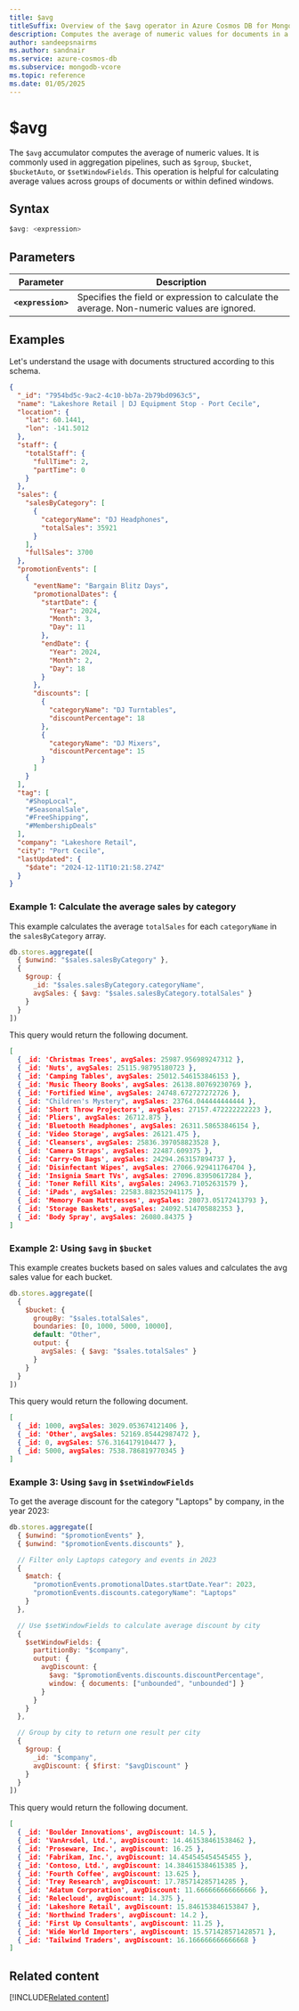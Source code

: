 ```yaml
---
title: $avg
titleSuffix: Overview of the $avg operator in Azure Cosmos DB for MongoDB vCore
description: Computes the average of numeric values for documents in a group, bucket, or window.
author: sandeepsnairms
ms.author: sandnair
ms.service: azure-cosmos-db
ms.subservice: mongodb-vcore
ms.topic: reference
ms.date: 01/05/2025
---
```


# $avg

The `$avg` accumulator computes the average of numeric values. It is commonly used in aggregation pipelines, such as `$group`, `$bucket`, `$bucketAuto`, or `$setWindowFields`. This operation is helpful for calculating average values across groups of documents or within defined windows.

## Syntax

```javascript
$avg: <expression>
```

## Parameters

| Parameter | Description |
| --- | --- |
| **`<expression>`** | Specifies the field or expression to calculate the average. Non-numeric values are ignored. |

## Examples

Let's understand the usage with documents structured according to this schema.

```json
{
  "_id": "7954bd5c-9ac2-4c10-bb7a-2b79bd0963c5",
  "name": "Lakeshore Retail | DJ Equipment Stop - Port Cecile",
  "location": {
    "lat": 60.1441,
    "lon": -141.5012
  },
  "staff": {
    "totalStaff": {
      "fullTime": 2,
      "partTime": 0
    }
  },
  "sales": {
    "salesByCategory": [
      {
        "categoryName": "DJ Headphones",
        "totalSales": 35921
      }
    ],
    "fullSales": 3700
  },
  "promotionEvents": [
    {
      "eventName": "Bargain Blitz Days",
      "promotionalDates": {
        "startDate": {
          "Year": 2024,
          "Month": 3,
          "Day": 11
        },
        "endDate": {
          "Year": 2024,
          "Month": 2,
          "Day": 18
        }
      },
      "discounts": [
        {
          "categoryName": "DJ Turntables",
          "discountPercentage": 18
        },
        {
          "categoryName": "DJ Mixers",
          "discountPercentage": 15
        }
      ]
    }
  ],
  "tag": [
    "#ShopLocal",
    "#SeasonalSale",
    "#FreeShipping",
    "#MembershipDeals"
  ],
  "company": "Lakeshore Retail",
  "city": "Port Cecile",
  "lastUpdated": {
    "$date": "2024-12-11T10:21:58.274Z"
  }
}

```

### Example 1: Calculate the average sales by category

This example calculates the average `totalSales` for each `categoryName` in the `salesByCategory` array.

```javascript
db.stores.aggregate([
  { $unwind: "$sales.salesByCategory" },
  { 
    $group: {
      _id: "$sales.salesByCategory.categoryName",
      avgSales: { $avg: "$sales.salesByCategory.totalSales" }
    }
  }
])
```

This query would return the following document.

```json
[
  { _id: 'Christmas Trees', avgSales: 25987.956989247312 },
  { _id: 'Nuts', avgSales: 25115.98795180723 },
  { _id: 'Camping Tables', avgSales: 25012.546153846153 },
  { _id: 'Music Theory Books', avgSales: 26138.80769230769 },
  { _id: 'Fortified Wine', avgSales: 24748.672727272726 },
  { _id: "Children's Mystery", avgSales: 23764.044444444444 },
  { _id: 'Short Throw Projectors', avgSales: 27157.472222222223 },
  { _id: 'Pliers', avgSales: 26712.875 },
  { _id: 'Bluetooth Headphones', avgSales: 26311.58653846154 },
  { _id: 'Video Storage', avgSales: 26121.475 },
  { _id: 'Cleansers', avgSales: 25836.397058823528 },
  { _id: 'Camera Straps', avgSales: 22487.609375 },
  { _id: 'Carry-On Bags', avgSales: 24294.263157894737 },
  { _id: 'Disinfectant Wipes', avgSales: 27066.929411764704 },
  { _id: 'Insignia Smart TVs', avgSales: 27096.83950617284 },
  { _id: 'Toner Refill Kits', avgSales: 24963.71052631579 },
  { _id: 'iPads', avgSales: 22583.882352941175 },
  { _id: 'Memory Foam Mattresses', avgSales: 28073.05172413793 },
  { _id: 'Storage Baskets', avgSales: 24092.514705882353 },
  { _id: 'Body Spray', avgSales: 26080.84375 }
]
```

### Example 2: Using `$avg` in `$bucket`

This example creates buckets based on sales values and calculates the avg sales value for each bucket.

```javascript
db.stores.aggregate([
  {
    $bucket: {
      groupBy: "$sales.totalSales",
      boundaries: [0, 1000, 5000, 10000],
      default: "Other",
      output: {
        avgSales: { $avg: "$sales.totalSales" }
      }
    }
  }
])
```

This query would return the following document.

```json
[
  { _id: 1000, avgSales: 3029.053674121406 },
  { _id: 'Other', avgSales: 52169.85442987472 },
  { _id: 0, avgSales: 576.3164179104477 },
  { _id: 5000, avgSales: 7538.786819770345 }
]
```
### Example 3: Using `$avg` in `$setWindowFields`

To get the average discount for the category "Laptops" by company, in the year 2023:

```javascript
db.stores.aggregate([
  { $unwind: "$promotionEvents" },
  { $unwind: "$promotionEvents.discounts" },

  // Filter only Laptops category and events in 2023
  {
    $match: {
      "promotionEvents.promotionalDates.startDate.Year": 2023,
      "promotionEvents.discounts.categoryName": "Laptops"
    }
  },

  // Use $setWindowFields to calculate average discount by city
  {
    $setWindowFields: {
      partitionBy: "$company",
      output: {
        avgDiscount: {
          $avg: "$promotionEvents.discounts.discountPercentage",
          window: { documents: ["unbounded", "unbounded"] }
        }
      }
    }
  },

  // Group by city to return one result per city
  {
    $group: {
      _id: "$company",
      avgDiscount: { $first: "$avgDiscount" }
    }
  }
])
```

This query would return the following document.

```json
[
  { _id: 'Boulder Innovations', avgDiscount: 14.5 },
  { _id: 'VanArsdel, Ltd.', avgDiscount: 14.461538461538462 },
  { _id: 'Proseware, Inc.', avgDiscount: 16.25 },
  { _id: 'Fabrikam, Inc.', avgDiscount: 14.454545454545455 },
  { _id: 'Contoso, Ltd.', avgDiscount: 14.384615384615385 },
  { _id: 'Fourth Coffee', avgDiscount: 13.625 },
  { _id: 'Trey Research', avgDiscount: 17.785714285714285 },
  { _id: 'Adatum Corporation', avgDiscount: 11.666666666666666 },
  { _id: 'Relecloud', avgDiscount: 14.375 },
  { _id: 'Lakeshore Retail', avgDiscount: 15.846153846153847 },
  { _id: 'Northwind Traders', avgDiscount: 14.2 },
  { _id: 'First Up Consultants', avgDiscount: 11.25 },
  { _id: 'Wide World Importers', avgDiscount: 15.571428571428571 },
  { _id: 'Tailwind Traders', avgDiscount: 16.166666666666668 }
]
```

## Related content

[!INCLUDE[Related content](../includes/related-content.md)]
